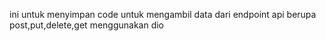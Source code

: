 ini untuk menyimpan code untuk mengambil data dari endpoint api berupa post,put,delete,get menggunakan dio

